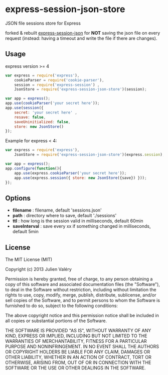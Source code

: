 # express-session-json-store
JSON file sessions store for Express

forked & rebuilt [express-session-json](https://github.com/darul75/express-session-json) for **NOT** saving the json file on every request (instead: having a timeout and write the file if there are changes).


## Usage

express version >= 4

```javascript
var express = require('express'),
    cookieParser = require('cookie-parser'),
    session = require('express-session') ,
    JsonStore = require('express-session-json-store')(session);

var app = express();
app.use(cookieParser('your secret here'));
app.use(session({
    secret: 'your secret here' ,
    resave: false,
    saveUninitialized: false,
    store: new JsonStore()
});

```

Example for express < 4:

```javascript
var express = require('express'),
    JsonStore = require('express-session-json-store')(express.session);

var app = express();
app.configure(function(){    
    app.use(express.cookieParser('your secret here'));
    app.use(express.session({ store: new JsonStore({save}) }));
});

```


## Options

- **filename** : filename, default 'sessions.json'
- **path** : directory where to save, default './sessions'
- **ttl** : how long is the session valid in milliseconds, default 60min
- **saveInterval** : save every xx if something changed in milliseconds, default 5min


## License

The MIT License (MIT)

Copyright (c) 2013 Julien Valéry

Permission is hereby granted, free of charge, to any person obtaining a copy
of this software and associated documentation files (the "Software"), to deal
in the Software without restriction, including without limitation the rights
to use, copy, modify, merge, publish, distribute, sublicense, and/or sell
copies of the Software, and to permit persons to whom the Software is
furnished to do so, subject to the following conditions:

The above copyright notice and this permission notice shall be included in
all copies or substantial portions of the Software.

THE SOFTWARE IS PROVIDED "AS IS", WITHOUT WARRANTY OF ANY KIND, EXPRESS OR
IMPLIED, INCLUDING BUT NOT LIMITED TO THE WARRANTIES OF MERCHANTABILITY,
FITNESS FOR A PARTICULAR PURPOSE AND NONINFRINGEMENT. IN NO EVENT SHALL THE
AUTHORS OR COPYRIGHT HOLDERS BE LIABLE FOR ANY CLAIM, DAMAGES OR OTHER
LIABILITY, WHETHER IN AN ACTION OF CONTRACT, TORT OR OTHERWISE, ARISING FROM,
OUT OF OR IN CONNECTION WITH THE SOFTWARE OR THE USE OR OTHER DEALINGS IN
THE SOFTWARE.
